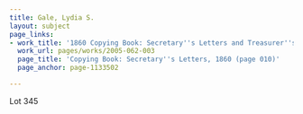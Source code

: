 ```yaml
---
title: Gale, Lydia S.
layout: subject
page_links:
- work_title: '1860 Copying Book: Secretary''s Letters and Treasurer''s Letters, 2005.062.003  '
  work_url: pages/works/2005-062-003
  page_title: 'Copying Book: Secretary''s Letters, 1860 (page 010)'
  page_anchor: page-1133502

---
```

<p>Lot 345</p>